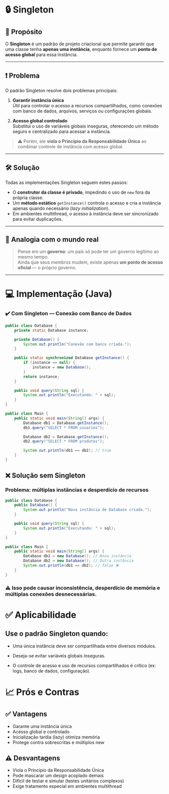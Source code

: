 # 🔒 Singleton

## 🎯 Propósito

O **Singleton** é um padrão de projeto criacional que permite garantir que uma classe tenha **apenas uma instância**, enquanto fornece um **ponto de acesso global** para essa instância.

---

## ❗ Problema

O padrão Singleton resolve dois problemas principais:

1. **Garantir instância única**  
   Útil para controlar o acesso a recursos compartilhados, como conexões com banco de dados, arquivos, serviços ou configurações globais.

2. **Acesso global controlado**  
   Substitui o uso de variáveis globais inseguras, oferecendo um método seguro e centralizado para acessar a instância.

> ⚠️ Porém, ele **viola o Princípio da Responsabilidade Única** ao combinar controle de instância com acesso global.

---

## 🛠️ Solução

Todas as implementações Singleton seguem estes passos:

- O **construtor da classe é privado**, impedindo o uso de `new` fora da própria classe.
- Um **método estático** `getInstance()` controla o acesso e cria a instância apenas quando necessário (*lazy initialization*).
- Em ambientes multithread, o acesso à instância deve ser sincronizado para evitar duplicações.

---

## 🧠 Analogia com o mundo real

> Pense em um **governo**: um país só pode ter um governo legítimo ao mesmo tempo.  
> Ainda que seus membros mudem, existe apenas **um ponto de acesso oficial** — o próprio governo.

---

# 💻 Implementação (Java)

### ✔️ Com Singleton — Conexão com Banco de Dados

```java
public class Database {
    private static Database instance;

    private Database() {
        System.out.println("Conexão com banco criada.");
    }

    public static synchronized Database getInstance() {
        if (instance == null) {
            instance = new Database();
        }
        return instance;
    }

    public void query(String sql) {
        System.out.println("Executando: " + sql);
    }
}

public class Main {
    public static void main(String[] args) {
        Database db1 = Database.getInstance();
        db1.query("SELECT * FROM usuarios");

        Database db2 = Database.getInstance();
        db2.query("SELECT * FROM produtos");

        System.out.println(db1 == db2); // true
    }
}
```
## ❌ Solução sem Singleton
### Problema: múltiplas instâncias e desperdício de recursos
```java
public class Database {
    public Database() {
        System.out.println("Nova instância de Database criada.");
    }

    public void query(String sql) {
        System.out.println("Executando: " + sql);
    }
}

public class Main {
    public static void main(String[] args) {
        Database db1 = new Database(); // Nova instância
        Database db2 = new Database(); // Outra instância
        System.out.println(db1 == db2); // false ❌
    }
}
```
### ⚠️ Isso pode causar inconsistência, desperdício de memória e múltiplas conexões desnecessárias.

# ✅ Aplicabilidade

## Use o padrão Singleton quando:

- Uma única instância deve ser compartilhada entre diversos módulos.

- Deseja-se evitar variáveis globais inseguras.

- O controle de acesso e uso de recursos compartilhados é crítico (ex: logs, banco de dados, configuração).

# 📈 Prós e Contras
## ✅ Vantagens	
- Garante uma instância única	
- Acesso global e controlado	
- Inicialização tardia (lazy) otimiza memória	
- Protege contra sobrescritas e múltiplos new	

## ⚠️ Desvantagens
- Viola o Princípio da Responsabilidade Única
- Pode mascarar um design acoplado demais
- Difícil de testar e simular (testes unitários complexos)
- Exige tratamento especial em ambientes multithread